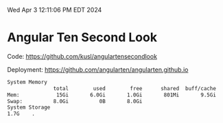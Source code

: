 Wed Apr  3 12:11:06 PM EDT 2024

# Angular Ten Second Look

Code: https://github.com/kusl/angulartensecondlook

Deployment: https://github.com/angularten/angularten.github.io

```bash
System Memory
               total        used        free      shared  buff/cache   available
Mem:            15Gi       6.0Gi       1.0Gi       801Mi       9.5Gi       9.3Gi
Swap:          8.0Gi          0B       8.0Gi
System Storage
1.7G	.
```
```bash

